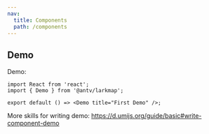 ```yaml
---
nav:
  title: Components
  path: /components
---
```


## Demo

Demo:

```tsx
import React from 'react';
import { Demo } from '@antv/larkmap';

export default () => <Demo title="First Demo" />;
```

More skills for writing demo: https://d.umijs.org/guide/basic#write-component-demo

